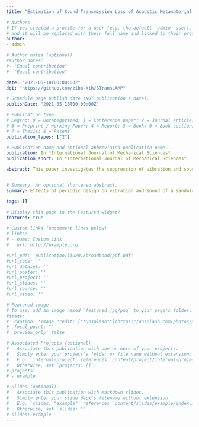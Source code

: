 ```yaml
---
title: "Estimation of Sound Transmission Loss of Acoustic Metamaterial Panels (STransLAMP) - An open-source code"

# Authors
# If you created a profile for a user (e.g. the default `admin` user), write the username (folder name) here 
# and it will be replaced with their full name and linked to their profile.
author:
- admin

# Author notes (optional)
#author_notes:
#- "Equal contribution"
#- "Equal contribution"

date: "2021-05-18T00:00:00Z"
doi: "https://github.com/zibo-kth/STransLAMP"

# Schedule page publish date (NOT publication's date).
publishDate: "2021-05-18T00:00:00Z"

# Publication type.
# Legend: 0 = Uncategorized; 1 = Conference paper; 2 = Journal article;
# 3 = Preprint / Working Paper; 4 = Report; 5 = Book; 6 = Book section;
# 7 = Thesis; 8 = Patent
publication_types: ["2"]

# Publication name and optional abbreviated publication name.
publication: In *International Journal of Mechanical Sciences*
publication_short: In *International Journal of Mechanical Sciences*

abstract: This paper investigates the suppression of vibration and sound radiation of a sandwich plate through the use of periodic design. A periodic sandwich plate is constructed and its dispersion relation is calculated. The vibration and sound radiation properties of the periodic sandwich plate are studied. Via the comparison of the periodic and bare sandwich plate, the effects of the periodic design on the vibration and sound radiation are analysed. Further, to know the sound radiation properties better, sound radiation efficiency of the periodic and bare sandwich plates is compared. In addition, the effects of the boundary conditions on the properties of the periodic sandwich plate are analysed. The numerical results demonstrate that the vibration and sound radiation are greatly suppressed over the stop band of the periodic sandwich plate. The suppression can also be obtained in part of pass bands. It is also shown that the periodic design can be an effective method for the reduction of the sound radiation efficiency. The suppression for the vibration and sound is greater than that caused by only increasing the mass of the plate in the designing frequency range.


# Summary. An optional shortened abstract.
summary: Effects of periodic design on vibration and sound of a sandwich plate are studied. Reasons for the improvement on acoustic properties are expounded. Effects of boundary conditions on vibration and sound radiation are analysed. Vibration, sound radiation and radiation efficiency are reduced in multi ranges.

tags: []

# Display this page in the Featured widget?
featured: true

# Custom links (uncomment lines below)
# links:
# - name: Custom Link
#   url: http://example.org

#url_pdf: 'publication/liu2018broadband/pdf.pdf'
#url_code: ''
#url_dataset: ''
#url_poster: ''
#url_project: ''
#url_slides: ''
#url_source: ''
#url_video: ''

# Featured image
# To use, add an image named `featured.jpg/png` to your page's folder. 
#image:
#  caption: 'Image credit: [**Unsplash**](https://unsplash.com/photos/pLCdAaMFLTE)'
#  focal_point: ""
#  preview_only: false

# Associated Projects (optional).
#   Associate this publication with one or more of your projects.
#   Simply enter your project's folder or file name without extension.
#   E.g. `internal-project` references `content/project/internal-project/index.md`.
#   Otherwise, set `projects: []`.
# projects:
# - example

# Slides (optional).
#   Associate this publication with Markdown slides.
#   Simply enter your slide deck's filename without extension.
#   E.g. `slides: "example"` references `content/slides/example/index.md`.
#   Otherwise, set `slides: ""`.
# slides: example
---
```


<!-- {{% callout note %}} -->
<!-- Click the *Cite* button above to demo the feature to enable visitors to import publication metadata into their reference management software. -->
<!-- {{% /callout %}} -->

<!-- {{% callout note %}} -->
<!-- Create your slides in Markdown - click the *Slides* button to check out the example. -->
<!-- {{% /callout %}} -->

<!-- Supplementary notes can be added here, including [code, math, and images](https://wowchemy.com/docs/writing-markdown-latex/). -->
